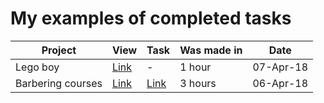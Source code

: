# My examples of completed tasks
Project                 | View  | Task | Was made in | Date
------------------------|----------|-------|-------|-----------
Lego boy | [Link](https://mvngr.github.io/boy/) | - | 1 hour | 07-Apr-18
Barbering courses       |   [Link](https://mvngr.github.io/barbering_courses/)   | [Link](https://github.com/mvngr/mvngr.github.io/blob/master/barbering_courses/order_barbering_courses.png) | 3 hours | 06-Apr-18
